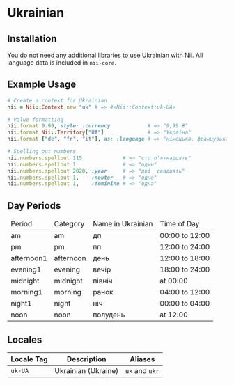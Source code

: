 <!-- This file has been generated. Source: languages/_template.md.erb -->

# Ukrainian

## Installation

You do not need any additional libraries to use Ukrainian with Nii.
All language data is included in `nii-core`.

## Example Usage

``` ruby
# Create a context for Ukrainian
nii = Nii::Context.new "uk" # => #<Nii::Context:uk-UA>

# Value formatting
nii.format 9.99, style: :currency            # => "9,99 ₴"
nii.format Nii::Territory["UA"]              # => "Україна"
nii.format ["de", "fr", "it"], as: :language # => "німецька, французька і італійська"

# Spelling out numbers
nii.numbers.spellout 115             # => "сто пʼятнадцять"
nii.numbers.spellout 1               # => "один"
nii.numbers.spellout 2020, :year     # => "дві  двадцять"
nii.numbers.spellout 1,    :neuter   # => "одне"
nii.numbers.spellout 1,    :feminine # => "одна"
```

## Day Periods


<table>
  <thead>
    <tr>
      <td>Period</td>
      <td>Category</td>
      <td>Name in Ukrainian</td>
      <td>Time of Day</td>
    </tr>
  </thead>
  <tbody>
    <tr>
      <td>am</td>
      <td>am</td>
      <td>дп</td>
      <td>00:00 to 12:00</td>
    </tr>
    <tr>
      <td>pm</td>
      <td>pm</td>
      <td>пп</td>
      <td>12:00 to 24:00</td>
    </tr>
    <tr>
      <td>afternoon1</td>
      <td>afternoon</td>
      <td>день</td>
      <td>12:00 to 18:00</td>
    </tr>
    <tr>
      <td>evening1</td>
      <td>evening</td>
      <td>вечір</td>
      <td>18:00 to 24:00</td>
    </tr>
    <tr>
      <td>midnight</td>
      <td>midnight</td>
      <td>північ</td>
      <td>at 00:00</td>
    </tr>
    <tr>
      <td>morning1</td>
      <td>morning</td>
      <td>ранок</td>
      <td>04:00 to 12:00</td>
    </tr>
    <tr>
      <td>night1</td>
      <td>night</td>
      <td>ніч</td>
      <td>00:00 to 04:00</td>
    </tr>
    <tr>
      <td>noon</td>
      <td>noon</td>
      <td>полудень</td>
      <td>at 12:00</td>
    </tr>
  </tbody>
</table>



## Locales

<table>
  <thead>
    <tr>
      <th>Locale Tag</th>
      <th>Description</th>
      <th>Aliases</th>
    </tr>
  </thead>
  <tbody>
    <tr>
      <td><code>uk-UA</code></td>
      <td>Ukrainian (Ukraine)</td>
      <td><code>uk</code> and <code>ukr</code></td>
    </tr>
  </tbody>
</table>

